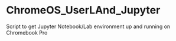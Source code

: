 # ChromeOS_UserLAnd_Jupyter
Script to get Jupyter Notebook/Lab environment up and running on Chromebook Pro
